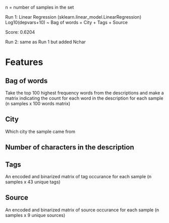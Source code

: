 n = number of samples in the set

Run 1:
Linear Regression (sklearn.linear_model.LinearRegression)
Log10(depvars+10) ~ Bag of words + City + Tags + Source

Score: 0.6204

Run 2:
same as Run 1 but added Nchar

# Features
## Bag of words
Take the top 100 highest frequency words from the descriptions and make a matrix indicating the count for each word in the description for each sample (n samples x 100 words matrix)

## City
Which city the sample came from

## Number of characters in the description

## Tags
An encoded and binarized matrix of tag occurance for each sample (n samples x 43 unique tags)

## Source
An encoded and binarized matrix of source occurance for each sample (n samples x 9 unique sources)
